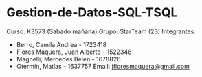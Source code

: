 # Gestion-de-Datos-SQL-TSQL

Curso: K3573 (Sabado mañana) Grupo: StarTeam (23) Integrantes:
* Berro, Camila Andrea - 1723418
* Flores Maquera, Juan Alberto - 1522346
* Magnelli, Mercedes Belén - 1678826
* Otermín, Matías - 1637757
Email: jfloresmaquera@gmail.com
